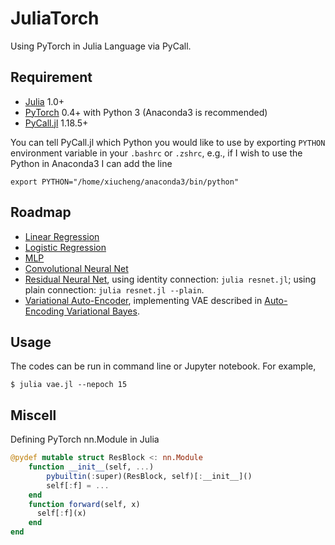# JuliaTorch

Using PyTorch in Julia Language via PyCall.

## Requirement

* [Julia](http://julialang.org) 1.0+
* [PyTorch](http://pytorch.org) 0.4+ with Python 3 (Anaconda3 is recommended)
* [PyCall.jl](https://github.com/JuliaPy/PyCall.jl) 1.18.5+

You can tell PyCall.jl which Python you would like to use by exporting `PYTHON` environment variable in your `.bashrc`
or `.zshrc`, e.g., if I wish to use the Python in Anaconda3 I can add the line

```shell
export PYTHON="/home/xiucheng/anaconda3/bin/python"
```

## Roadmap

* [Linear Regression](https://github.com/boathit/JuliaTorch/blob/master/linearRegression.jl)
* [Logistic Regression](https://github.com/boathit/JuliaTorch/blob/master/logisticRegression.jl)
* [MLP](https://github.com/boathit/JuliaTorch/blob/master/mlp.jl)
* [Convolutional Neural Net](https://github.com/boathit/JuliaTorch/blob/master/convnet.jl)
* [Residual Neural Net](https://github.com/boathit/JuliaTorch/blob/master/resnet.jl), using identity connection:
  `julia resnet.jl`; using plain connection: `julia resnet.jl --plain`.
* [Variational Auto-Encoder](https://github.com/boathit/JuliaTorch/blob/master/vae.jl), implementing
  VAE described in [Auto-Encoding Variational Bayes](https://arxiv.org/abs/1312.6114).

## Usage

The codes can be run in command line or Jupyter notebook. For example,

```shell
$ julia vae.jl --nepoch 15
```

## Miscell

Defining PyTorch nn.Module in Julia

```julia
@pydef mutable struct ResBlock <: nn.Module
    function __init__(self, ...)
        pybuiltin(:super)(ResBlock, self)[:__init__]()
        self[:f] = ...
    end
    function forward(self, x)
      self[:f](x)
    end
end
```
